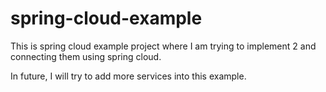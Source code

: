 # spring-cloud-example
This is spring cloud example project where I am trying to implement 2 and connecting them using spring cloud.

In future, I will try to add more services into this example.
